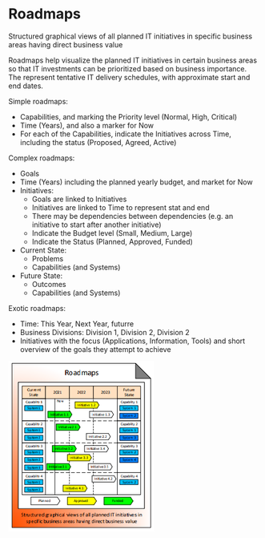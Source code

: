 # Roadmaps

Structured graphical views of all planned IT initiatives in specific business areas having direct business value

Roadmaps help visualize the planned IT initiatives in certain business areas so that IT investments can be prioritized based on business importance. The represent tentative IT delivery schedules, with approximate start and end dates.

Simple roadmaps:

* Capabilities, and marking the Priority level \(Normal, High, Critical\)
* Time \(Years\), and also a marker for Now
* For each of the Capabilities, indicate the Initiatives across Time, including the status \(Proposed, Agreed, Active\)

Complex roadmaps:

* Goals
* Time \(Years\) including the planned yearly budget, and market for Now
* Initiatives:
  * Goals are linked to Initiatives
  * Initiatives are linked to Time to represent stat and end
  * There may be dependencies between dependencies \(e.g. an initiative to start after another initiative\)
  * Indicate the Budget level \(Small, Medium, Large\)
  * Indicate the Status \(Planned, Approved, Funded\)
* Current State:
  * Problems
  * Capabilities \(and Systems\)
* Future State:
  * Outcomes
  * Capabilities \(and Systems\)

Exotic roadmaps:

* Time: This Year, Next Year, futurre
* Business Divisions: Division 1, Division 2, Division 2
* Initiatives with the focus \(Applications, Information, Tools\) and short overview of the goals they attempt to achieve

![Source: eaonapage.com](../../.gitbook/assets/csvlod_visions_roadmaps.png)

